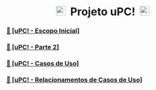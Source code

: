 <h1 align="center">
  <img src="https://camo.githubusercontent.com/e8e7b06ecf583bc040eb60e44eb5b8e0ecc5421320a92929ce21522dbc34c891/68747470733a2f2f6d656469612e67697068792e636f6d2f6d656469612f6876524a434c467a6361737252346961377a2f67697068792e676966" width="30px" 
  style="
  width: 25px;
  height: 25px;
  margin-right: 5px;
  ">
  <strong>Projeto uPC!</strong>
  <img src="https://camo.githubusercontent.com/e8e7b06ecf583bc040eb60e44eb5b8e0ecc5421320a92929ce21522dbc34c891/68747470733a2f2f6d656469612e67697068792e636f6d2f6d656469612f6876524a434c467a6361737252346961377a2f67697068792e676966" width="30px" 
  style="
  width: 25px;
  height: 25px;
  margin-left: 5px;
  ">
</h1>

<div>
  <h3><a href="https://drive.google.com/file/d/13aY9Ke2umQxbamFr4YQShUz_XJn-Cvgf/view?usp=sharing">🔗 [uPC! - Escopo Inicial]</a></h3>
  <h3><a href="https://drive.google.com/file/d/1Dq5crFf0-YMhRe2hcN98P-9JuXH_omKV/view?usp=sharing">🔗 [uPC! - Parte 2]</a></h3>
  <h3><a href="https://drive.google.com/file/d/1hvJ8ZACmLORi2aV_effKSZbaHUEgTVhz/view?usp=sharing">🔗 [uPC! - Casos de Uso]</a></h3>
  <h3><a href="https://drive.google.com/file/d/1HCblcsSt9hTrxeBHMh9KmwaE5aF-1grO/view?usp=sharing">🔗 [uPC! - Relacionamentos de Casos de Uso]</a></h3>
</div>
